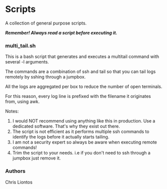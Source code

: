 # Scripts

A collection of general purpose scripts.

_**Remember! Always read a script before executing it.**_


### multi_tail.sh

This is a bash script that generates and executes a multitail command with several -l arguments.

The commands are a combination of ssh and tail so that you can tail logs remotely by sshing through a jumpbox.

All the logs are aggregated per box to reduce the number of open terminals.

For this reason, every log line is prefixed with the filename it originates from, using awk.

Notes:

1. I would NOT recommend using anything like this in production. Use a dedicated software. That's why they exist out there.
2. The script is not efficient as it performs multiple ssh commands to identify the logs before it actually starts tailing.
3. I am not a security expert so always be aware when executing remote commands!
4. Trim the script to your needs. i.e if you don't need to ssh through a jumpbox just remove it.

### Authors

Chris Liontos